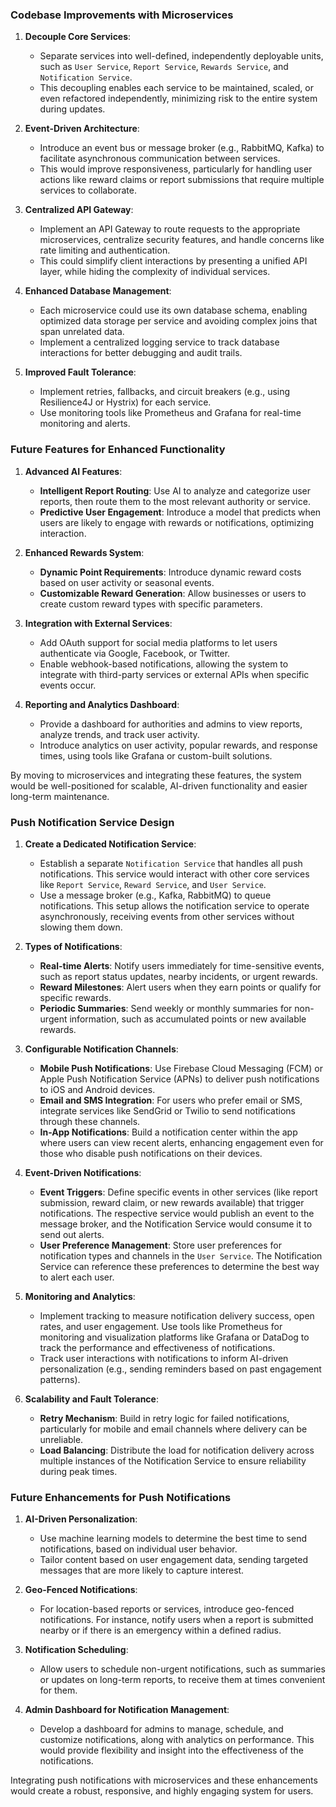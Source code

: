 ### Codebase Improvements with Microservices

1. **Decouple Core Services**:

    - Separate services into well-defined, independently deployable units, such as `User Service`, `Report Service`, `Rewards Service`, and `Notification Service`.
    - This decoupling enables each service to be maintained, scaled, or even refactored independently, minimizing risk to the entire system during updates.

2. **Event-Driven Architecture**:

    - Introduce an event bus or message broker (e.g., RabbitMQ, Kafka) to facilitate asynchronous communication between services.
    - This would improve responsiveness, particularly for handling user actions like reward claims or report submissions that require multiple services to collaborate.

3. **Centralized API Gateway**:

    - Implement an API Gateway to route requests to the appropriate microservices, centralize security features, and handle concerns like rate limiting and authentication.
    - This could simplify client interactions by presenting a unified API layer, while hiding the complexity of individual services.

4. **Enhanced Database Management**:

    - Each microservice could use its own database schema, enabling optimized data storage per service and avoiding complex joins that span unrelated data.
    - Implement a centralized logging service to track database interactions for better debugging and audit trails.

5. **Improved Fault Tolerance**:
    - Implement retries, fallbacks, and circuit breakers (e.g., using Resilience4J or Hystrix) for each service.
    - Use monitoring tools like Prometheus and Grafana for real-time monitoring and alerts.

### Future Features for Enhanced Functionality

1. **Advanced AI Features**:

    - **Intelligent Report Routing**: Use AI to analyze and categorize user reports, then route them to the most relevant authority or service.
    - **Predictive User Engagement**: Introduce a model that predicts when users are likely to engage with rewards or notifications, optimizing interaction.

2. **Enhanced Rewards System**:

    - **Dynamic Point Requirements**: Introduce dynamic reward costs based on user activity or seasonal events.
    - **Customizable Reward Generation**: Allow businesses or users to create custom reward types with specific parameters.

3. **Integration with External Services**:

    - Add OAuth support for social media platforms to let users authenticate via Google, Facebook, or Twitter.
    - Enable webhook-based notifications, allowing the system to integrate with third-party services or external APIs when specific events occur.

4. **Reporting and Analytics Dashboard**:
    - Provide a dashboard for authorities and admins to view reports, analyze trends, and track user activity.
    - Introduce analytics on user activity, popular rewards, and response times, using tools like Grafana or custom-built solutions.

By moving to microservices and integrating these features, the system would be well-positioned for scalable, AI-driven functionality and easier long-term maintenance.

### Push Notification Service Design

1. **Create a Dedicated Notification Service**:

    - Establish a separate `Notification Service` that handles all push notifications. This service would interact with other core services like `Report Service`, `Reward Service`, and `User Service`.
    - Use a message broker (e.g., Kafka, RabbitMQ) to queue notifications. This setup allows the notification service to operate asynchronously, receiving events from other services without slowing them down.

2. **Types of Notifications**:

    - **Real-time Alerts**: Notify users immediately for time-sensitive events, such as report status updates, nearby incidents, or urgent rewards.
    - **Reward Milestones**: Alert users when they earn points or qualify for specific rewards.
    - **Periodic Summaries**: Send weekly or monthly summaries for non-urgent information, such as accumulated points or new available rewards.

3. **Configurable Notification Channels**:

    - **Mobile Push Notifications**: Use Firebase Cloud Messaging (FCM) or Apple Push Notification Service (APNs) to deliver push notifications to iOS and Android devices.
    - **Email and SMS Integration**: For users who prefer email or SMS, integrate services like SendGrid or Twilio to send notifications through these channels.
    - **In-App Notifications**: Build a notification center within the app where users can view recent alerts, enhancing engagement even for those who disable push notifications on their devices.

4. **Event-Driven Notifications**:

    - **Event Triggers**: Define specific events in other services (like report submission, reward claim, or new rewards available) that trigger notifications. The respective service would publish an event to the message broker, and the Notification Service would consume it to send out alerts.
    - **User Preference Management**: Store user preferences for notification types and channels in the `User Service`. The Notification Service can reference these preferences to determine the best way to alert each user.

5. **Monitoring and Analytics**:

    - Implement tracking to measure notification delivery success, open rates, and user engagement. Use tools like Prometheus for monitoring and visualization platforms like Grafana or DataDog to track the performance and effectiveness of notifications.
    - Track user interactions with notifications to inform AI-driven personalization (e.g., sending reminders based on past engagement patterns).

6. **Scalability and Fault Tolerance**:
    - **Retry Mechanism**: Build in retry logic for failed notifications, particularly for mobile and email channels where delivery can be unreliable.
    - **Load Balancing**: Distribute the load for notification delivery across multiple instances of the Notification Service to ensure reliability during peak times.

### Future Enhancements for Push Notifications

1. **AI-Driven Personalization**:

    - Use machine learning models to determine the best time to send notifications, based on individual user behavior.
    - Tailor content based on user engagement data, sending targeted messages that are more likely to capture interest.

2. **Geo-Fenced Notifications**:

    - For location-based reports or services, introduce geo-fenced notifications. For instance, notify users when a report is submitted nearby or if there is an emergency within a defined radius.

3. **Notification Scheduling**:

    - Allow users to schedule non-urgent notifications, such as summaries or updates on long-term reports, to receive them at times convenient for them.

4. **Admin Dashboard for Notification Management**:
    - Develop a dashboard for admins to manage, schedule, and customize notifications, along with analytics on performance. This would provide flexibility and insight into the effectiveness of the notifications.

Integrating push notifications with microservices and these enhancements would create a robust, responsive, and highly engaging system for users.
